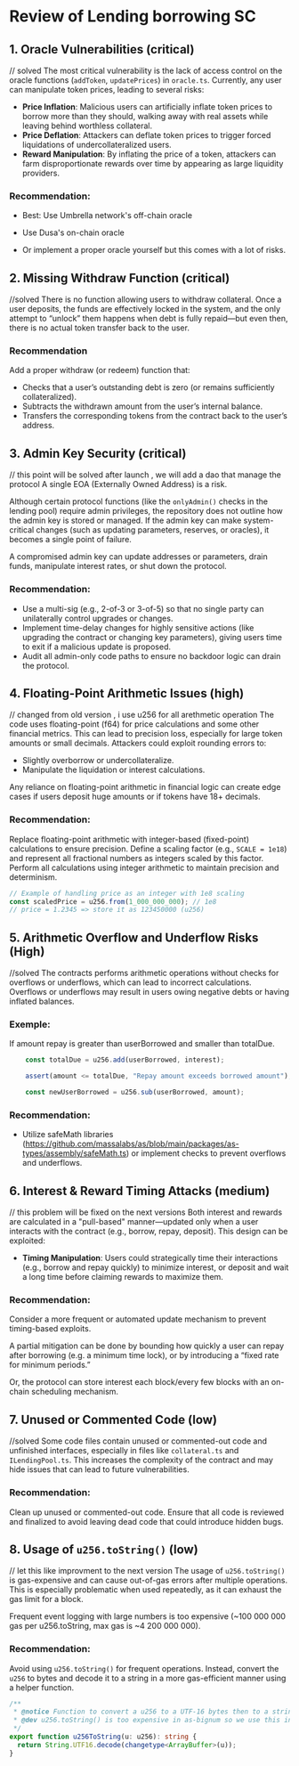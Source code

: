 # Review of Lending borrowing SC

## 1. Oracle Vulnerabilities (critical)
// solved
The most critical vulnerability is the lack of access control on the oracle functions (`addToken`, `updatePrices`) in `oracle.ts`. Currently, any user can manipulate token prices, leading to several risks:
- **Price Inflation**: Malicious users can artificially inflate token prices to borrow more than they should, walking away with real assets while leaving behind worthless collateral.
- **Price Deflation**: Attackers can deflate token prices to trigger forced liquidations of undercollateralized users.
- **Reward Manipulation**: By inflating the price of a token, attackers can farm disproportionate rewards over time by appearing as large liquidity providers.

### Recommendation:
- Best: Use Umbrella network's off-chain oracle

- Use Dusa's on-chain oracle

- Or implement a proper oracle yourself but this comes with a lot of risks.

## 2. Missing Withdraw Function (critical)
//solved
There is no function allowing users to withdraw collateral. Once a user deposits, the funds are effectively locked in the system, and the only attempt to “unlock” them happens when debt is fully repaid—but even then, there is no actual token transfer back to the user.

### Recommendation
Add a proper withdraw (or redeem) function that:
- Checks that a user’s outstanding debt is zero (or remains sufficiently collateralized).
- Subtracts the withdrawn amount from the user’s internal balance.
- Transfers the corresponding tokens from the contract back to the user’s address.

## 3. Admin Key Security (critical)
// this point will be solved after launch , we will add a dao that manage the protocol
A single EOA (Externally Owned Address) is a risk.

Although certain protocol functions (like the `onlyAdmin()` checks in the lending pool) require admin privileges, the repository does not outline how the admin key is stored or managed. If the admin key can make system-critical changes (such as updating parameters, reserves, or oracles), it becomes a single point of failure.

A compromised admin key can update addresses or parameters, drain funds, manipulate interest rates, or shut down the protocol.

### Recommendation:

- Use a multi-sig (e.g., 2-of-3 or 3-of-5) so that no single party can unilaterally control upgrades or changes.
- Implement time-delay changes for highly sensitive actions (like upgrading the contract or changing key parameters), giving users time to exit if a malicious update is proposed.
- Audit all admin-only code paths to ensure no backdoor logic can drain the protocol.

## 4. Floating-Point Arithmetic Issues (high)
// changed from old version , i use u256 for all arethmetic operation
The code uses floating-point (f64) for price calculations and some other financial metrics. This can lead to precision loss, especially for large token amounts or small decimals. Attackers could exploit rounding errors to:
- Slightly overborrow or undercollateralize.
- Manipulate the liquidation or interest calculations.

Any reliance on floating-point arithmetic in financial logic can create edge cases if users deposit huge amounts or if tokens have 18+ decimals.

### Recommendation:
Replace floating-point arithmetic with integer-based (fixed-point) calculations to ensure precision. Define a scaling factor (e.g., `SCALE = 1e18`) and represent all fractional numbers as integers scaled by this factor. Perform all calculations using integer arithmetic to maintain precision and determinism.

```typescript
// Example of handling price as an integer with 1e8 scaling
const scaledPrice = u256.from(1_000_000_000); // 1e8
// price = 1.2345 => store it as 123450000 (u256)
```

## 5. Arithmetic Overflow and Underflow Risks (High)
//solved
The contracts performs arithmetic operations without checks for overflows or underflows, which can lead to incorrect calculations.
Overflows or underflows may result in users owing negative debts or having inflated balances.

### Exemple:

If amount repay is greater than userBorrowed and smaller than totalDue.
```typescript
    const totalDue = u256.add(userBorrowed, interest);

    assert(amount <= totalDue, "Repay amount exceeds borrowed amount");

    const newUserBorrowed = u256.sub(userBorrowed, amount);
```

### Recommendation:

- Utilize safeMath libraries (https://github.com/massalabs/as/blob/main/packages/as-types/assembly/safeMath.ts) or implement checks to prevent overflows and underflows.

## 6. Interest & Reward Timing Attacks (medium)
// this problem will be fixed on the next versions 
Both interest and rewards are calculated in a "pull-based" manner—updated only when a user interacts with the contract (e.g., borrow, repay, deposit). This design can be exploited:
- **Timing Manipulation**: Users could strategically time their interactions (e.g., borrow and repay quickly) to minimize interest, or deposit and wait a long time before claiming rewards to maximize them.

### Recommendation:
Consider a more frequent or automated update mechanism to prevent timing-based exploits.

A partial mitigation can be done by bounding how quickly a user can repay after borrowing (e.g. a minimum time lock), or by introducing a “fixed rate for minimum periods.”

Or, the protocol can store interest each block/every few blocks with an on-chain scheduling mechanism.

## 7. Unused or Commented Code (low)
//solved
Some code files contain unused or commented-out code and unfinished interfaces, especially in files like `collateral.ts` and `ILendingPool.ts`. This increases the complexity of the contract and may hide issues that can lead to future vulnerabilities.

### Recommendation:
Clean up unused or commented-out code. Ensure that all code is reviewed and finalized to avoid leaving dead code that could introduce hidden bugs.

## 8. Usage of `u256.toString()` (low)
// let this like improvment to the next version
The usage of `u256.toString()` is gas-expensive and can cause out-of-gas errors after multiple operations. This is especially problematic when used repeatedly, as it can exhaust the gas limit for a block.

Frequent event logging with large numbers is too expensive (~100 000 000 gas per u256.toString, max gas is ~4 200 000 000).

### Recommendation:
Avoid using `u256.toString()` for frequent operations. Instead, convert the `u256` to bytes and decode it to a string in a more gas-efficient manner using a helper function.

```typescript
/**
 * @notice Function to convert a u256 to a UTF-16 bytes then to a string
 * @dev u256.toString() is too expensive in as-bignum so we use this instead
 */
export function u256ToString(u: u256): string {
  return String.UTF16.decode(changetype<ArrayBuffer>(u));
}
```
